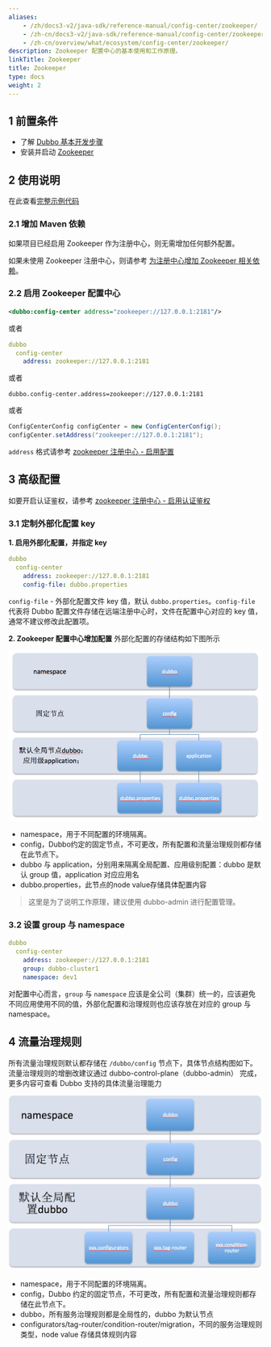 ```yaml
---
aliases:
    - /zh/docs3-v2/java-sdk/reference-manual/config-center/zookeeper/
    - /zh-cn/docs3-v2/java-sdk/reference-manual/config-center/zookeeper/
    - /zh-cn/overview/what/ecosystem/config-center/zookeeper/
description: Zookeeper 配置中心的基本使用和工作原理。
linkTitle: Zookeeper
title: Zookeeper
type: docs
weight: 2
---
```



## 1 前置条件
* 了解 [Dubbo 基本开发步骤](/zh-cn/overview/mannual/java-sdk/quick-start/starter/)
* 安装并启动 [Zookeeper](/zh-cn/overview/reference/integrations/zookeeper/)

## 2 使用说明
在此查看[完整示例代码](https://github.com/apache/dubbo-samples/tree/master/3-extensions/configcenter/dubbo-samples-configcenter-annotation)

### 2.1 增加 Maven 依赖
如果项目已经启用 Zookeeper 作为注册中心，则无需增加任何额外配置。

如果未使用 Zookeeper 注册中心，则请参考 [为注册中心增加 Zookeeper 相关依赖](/zh-cn/overview/mannual/java-sdk/reference-manual/registry/zookeeper/#11-增加-maven-依赖)。

### 2.2 启用 Zookeeper 配置中心
```xml
<dubbo:config-center address="zookeeper://127.0.0.1:2181"/>
```

或者

```yaml
dubbo
  config-center
    address: zookeeper://127.0.0.1:2181
```

或者

```properties
dubbo.config-center.address=zookeeper://127.0.0.1:2181
```

或者

```java
ConfigCenterConfig configCenter = new ConfigCenterConfig();
configCenter.setAddress("zookeeper://127.0.0.1:2181");
```

`address` 格式请参考 [zookeeper 注册中心 - 启用配置](../../registry/zookeeper/#13-配置并启用-zookeeper)

## 3 高级配置
如要开启认证鉴权，请参考 [zookeeper 注册中心 - 启用认证鉴权](../../registry/zookeeper/#21-认证与鉴权)

### 3.1 定制外部化配置 key
**1. 启用外部化配置，并指定 key**
```yaml
dubbo
  config-center
    address: zookeeper://127.0.0.1:2181
    config-file: dubbo.properties
```

`config-file` - 外部化配置文件 key 值，默认 `dubbo.properties`。`config-file` 代表将 Dubbo 配置文件存储在远端注册中心时，文件在配置中心对应的 key 值，通常不建议修改此配置项。

**2. Zookeeper 配置中心增加配置**
外部化配置的存储结构如下图所示

![zk-configcenter.jpg](/imgs/user/zk-configcenter.jpg)

- namespace，用于不同配置的环境隔离。
- config，Dubbo约定的固定节点，不可更改，所有配置和流量治理规则都存储在此节点下。
- dubbo 与 application，分别用来隔离全局配置、应用级别配置：dubbo 是默认 group 值，application 对应应用名
- dubbo.properties，此节点的node value存储具体配置内容

> 这里是为了说明工作原理，建议使用 dubbo-admin 进行配置管理。

### 3.2 设置 group 与 namespace
```yaml
dubbo
  config-center
    address: zookeeper://127.0.0.1:2181
    group: dubbo-cluster1
    namespace: dev1
```

对配置中心而言，`group` 与 `namespace` 应该是全公司（集群）统一的，应该避免不同应用使用不同的值，外部化配置和治理规则也应该存放在对应的 group 与 namespace。

## 4 流量治理规则
所有流量治理规则默认都存储在 `/dubbo/config` 节点下，具体节点结构图如下。流量治理规则的增删改建议通过 dubbo-control-plane（dubbo-admin） 完成，更多内容可查看 Dubbo 支持的具体流量治理能力

![zk-configcenter-governance](/imgs/user/zk-configcenter-governance.jpg)

- namespace，用于不同配置的环境隔离。
- config，Dubbo 约定的固定节点，不可更改，所有配置和流量治理规则都存储在此节点下。
- dubbo，所有服务治理规则都是全局性的，dubbo 为默认节点
- configurators/tag-router/condition-router/migration，不同的服务治理规则类型，node value 存储具体规则内容